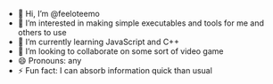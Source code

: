 - 👋 Hi, I’m @feeloteemo
- 👀 I’m interested in making simple executables and tools for me and others to use
- 🌱 I’m currently learning JavaScript and C++
- 💞️ I’m looking to collaborate on some sort of video game
- 😄 Pronouns: any
- ⚡ Fun fact: I can absorb information quick than usual

<!---
feeloteemo/feeloteemo is a ✨ special ✨ repository because its `README.md` (this file) appears on your GitHub profile.
You can click the Preview link to take a look at your changes.
--->
